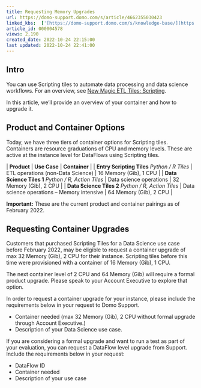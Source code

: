```yaml
---
title: Requesting Memory Upgrades
url: https://domo-support.domo.com/s/article/4662355030423
linked_kbs:  ['[https://domo-support.domo.com/s/knowledge-base/](https://domo-support.domo.com/s/knowledge-base/)', '[https://domo-support.domo.com/s/](https://domo-support.domo.com/s/)', '[https://domo-support.domo.com/s/topic/0TO5w000000ZamzGAC](https://domo-support.domo.com/s/topic/0TO5w000000ZamzGAC)', '[https://domo-support.domo.com/s/topic/0TO5w000000ZanvGAC](https://domo-support.domo.com/s/topic/0TO5w000000ZanvGAC)', '[https://domo-support.domo.com/s/article/360045485833](https://domo-support.domo.com/s/article/360045485833)', '[https://domo-support.domo.com/s/article/4662355030423](https://domo-support.domo.com/s/article/4662355030423)', '[https://domo-support.domo.com/s/topic/0TO5w000000ZanvGAC/magic-etl](https://domo-support.domo.com/s/topic/0TO5w000000ZanvGAC/magic-etl)', '[https://domo-support.domo.com/s/article/360043429933](https://domo-support.domo.com/s/article/360043429933)', '[https://domo-support.domo.com/s/article/360043429953](https://domo-support.domo.com/s/article/360043429953)', '[https://domo-support.domo.com/s/article/360042925494](https://domo-support.domo.com/s/article/360042925494)', '[https://domo-support.domo.com/s/article/360043429913](https://domo-support.domo.com/s/article/360043429913)', '[https://domo-support.domo.com/s/article/4408174643607](https://domo-support.domo.com/s/article/4408174643607)', '[https://domo-support.domo.com/s/login/](https://domo-support.domo.com/s/login/)']
article_id: 000004578
views: 2,190
created_date: 2022-10-24 22:15:00
last updated: 2022-10-24 22:41:00
---
```




Intro
-----


You can use Scripting tiles to automate data processing and data science workflows. For an overview, see [New Magic ETL Tiles: Scripting](/s/article/360045485833).


In this article, we’ll provide an overview of your container and how to upgrade it.


Product and Container Options
-----------------------------


Today, we have three tiers of container options for Scripting tiles. Containers are resource graduations of CPU and memory levels. These are active at the instance level for DataFlows using Scripting tiles.




| **Product** | **Use Case** | **Container** |
| **Entry Scripting Tiles**
*Python / R Tiles* | ETL operations (non-Data Science) | 16 Memory (Gib), 1 CPU |
| **Data Science Tiles 1**
*Python / R, Action Tiles* | Data science operations | 32 Memory (Gib), 2 CPU |
| **Data Science Tiles 2**
*Python / R, Action Tiles* | Data science operations – Memory intensive | 64 Memory (Gib), 2 CPU |







**Important:** These are the current product and container pairings as of February 2022.



Requesting Container Upgrades
-----------------------------


Customers that purchased Scripting Tiles for a Data Science use case before February 2022, may be eligible to request a container upgrade of max 32 Memory (Gib), 2 CPU for their instance. Scripting tiles before this time were provisioned with a container of 16 Memory (Gib), 1 CPU.


The next container level of 2 CPU and 64 Memory (Gib) will require a formal product upgrade. Please speak to your Account Executive to explore that option.


In order to request a container upgrade for your instance, please include the requirements below in your request to Domo Support.


* Container needed (max 32 Memory (Gib), 2 CPU without formal upgrade through Account Executive.)
* Description of your Data Science use case.


If you are considering a formal upgrade and want to run a test as part of your evaluation, you can request a DataFlow level upgrade from Support. Include the requirements below in your request:


* DataFlow ID
* Container needed
* Description of your use case
